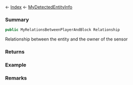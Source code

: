 ← [Index](Api-Index) ← [MyDetectedEntityInfo](Sandbox.ModAPI.Ingame.MyDetectedEntityInfo)

### Summary

```csharp
public MyRelationsBetweenPlayerAndBlock Relationship
```

Relationship between the entity and the owner of the sensor

### Returns

### Example

### Remarks

